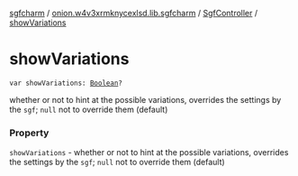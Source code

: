 [sgfcharm](../../index.md) / [onion.w4v3xrmknycexlsd.lib.sgfcharm](../index.md) / [SgfController](index.md) / [showVariations](./show-variations.md)

# showVariations

`var showVariations: `[`Boolean`](https://kotlinlang.org/api/latest/jvm/stdlib/kotlin/-boolean/index.html)`?`

whether or not to hint at the possible variations, overrides the settings
by the `sgf`; `null` not to override them (default)

### Property

`showVariations` - whether or not to hint at the possible variations, overrides the settings
by the `sgf`; `null` not to override them (default)